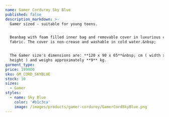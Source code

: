 ```yaml
---
name: Gamer Corduroy Sky Blue
published: false
description_markdown: >-
  Gamer sized - suitable for young teens.


  Beanbag with foam filled inner bag and removable cover in luxurious corduroy
  fabric. The cover is non-crease and washable in cold water.&nbsp;


  The Gamer size's dimensions are: **120 x 90 x 65**&nbsp; cm ( width x depth x
  height ) and weighs approximately **9** kg.
garment_type:
price: 199900
sku: GM_CORD_SKYBLUE
stock: 10
sizes:
  - Gamer
styles:
  - name: Sky Blue
    color: '#b1c3ca'
    image: /images/products/gamer-corduroy/GamerCordSkyBlue.png
---
```

